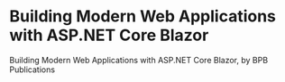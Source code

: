 # Building Modern Web Applications with ASP.NET Core Blazor
 Building Modern Web Applications with ASP.NET Core Blazor, by BPB Publications
